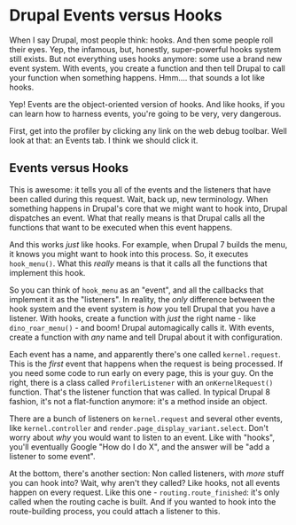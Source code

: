 # Drupal Events versus Hooks

When I say Drupal, most people think: hooks. And then some people roll their eyes.
Yep, the infamous, but, honestly, super-powerful hooks system still exists. But not
everything uses hooks anymore: some use a brand new event system. With events, you
create a function and then tell Drupal to call your function when something happens.
Hmm.... that sounds a lot like hooks.

Yep! Events are the object-oriented version of hooks. And like hooks, if you can
learn how to harness events, you're going to be very, very dangerous.

First, get into the profiler by clicking any link on the web debug toolbar. Well
look at that: an Events tab. I think we should click it.

## Events versus Hooks

This is awesome: it tells you all of the events and the listeners that have been
called during this request. Wait, back up, new terminology. When something happens
in Drupal's core that we might want to hook into, Drupal dispatches an event. What
that really means is that Drupal calls all the functions that want to be executed
when this event happens.

And this works *just* like hooks. For example, when Drupal 7 builds the menu, it
knows you might want to hook into this process. So, it executes `hook_menu()`. What
this *really* means is that it calls all the functions that implement this hook.

So you can think of `hook_menu` as an "event", and all the callbacks that implement
it as the "listeners". In reality, the *only* difference between the hook system
and the event system is *how* you tell Drupal that you have a listener. With hooks,
create a function with *just* the right name - like `dino_roar_menu()` - and boom!
Drupal automagically calls it. With events, create a function with *any* name and
tell Drupal about it with configuration.

Each event has a name, and apparently there's one called `kernel.request`. This is
the *first* event that happens when the request is being processed. If you need some
code to run early on every page, this is your guy. On the right, there is a class
called `ProfilerListener` with an `onKernelRequest()` function. That's the listener
function that was called. In typical Drupal 8 fashion, it's not a flat-function
anymore: it's a method inside an object.

There are a bunch of listeners on `kernel.request` and several other events, like
`kernel.controller` and `render.page_display_variant.select`. Don't worry about
*why* you would want to listen to an event. Like with "hooks", you'll eventually
Google "How do I do X", and the answer will be "add a listener to some event".

At the bottom, there's another section: Non called listeners, with *more* stuff
you can hook into? Wait, why aren't they called? Like hooks, not all events happen
on every request. Like this one - `routing.route_finished`: it's only called when
the routing cache is built. And if you wanted to hook into the route-building process,
you could attach a listener to this.
